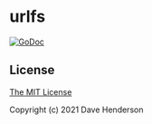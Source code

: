# urlfs

[![GoDoc][godoc-image]][godocs]

## License

[The MIT License](http://opensource.org/licenses/MIT)

Copyright (c) 2021 Dave Henderson

[godocs]: https://pkg.go.dev/github.com/hairyhenderson/urlfs
[godoc-image]: https://godoc.org/github.com/hairyhenderson/urlfs?status.svg
